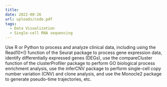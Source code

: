 ```yaml
---
title: 
date: 2022-08-26
url: uploads/code.pdf
tags:
  - Data Visualization
  - Single-cell RNA sequencing
---
```


Use R or Python to process and analyze clinical data, including using the Read10×() function of the Seurat package to process gene expression data, identify differentially expressed genes (DEGs), use the compareCluster function of the clusterProfiler package to perform GO biological process enrichment analysis, use the inferCNV package to perform single-cell copy number variation (CNV) and clone analysis, and use the Monocle2 package to generate pseudo-time trajectories, etc.

<!--more-->
